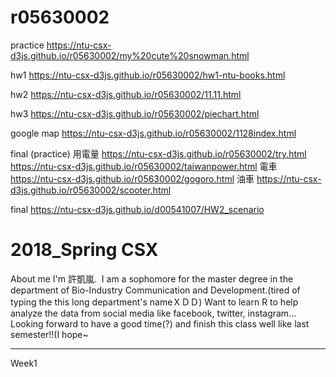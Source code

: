 # r05630002

practice https://ntu-csx-d3js.github.io/r05630002/my%20cute%20snowman.html

hw1 https://ntu-csx-d3js.github.io/r05630002/hw1-ntu-books.html

hw2 https://ntu-csx-d3js.github.io/r05630002/11.11.html

hw3 https://ntu-csx-d3js.github.io/r05630002/piechart.html

google map https://ntu-csx-d3js.github.io/r05630002/1128index.html

final (practice) 
用電量 
https://ntu-csx-d3js.github.io/r05630002/try.html
https://ntu-csx-d3js.github.io/r05630002/taiwanpower.html
電車
https://ntu-csx-d3js.github.io/r05630002/gogoro.html
油車
https://ntu-csx-d3js.github.io/r05630002/scooter.html

final 
https://ntu-csx-d3js.github.io/d00541007/HW2_scenario


# 2018_Spring CSX

About me
  I'm 許凱嵐.
  I am a sophomore for the master degree in the department of Bio-Industry Communication and Development.(tired of typing the   this long department's nameＸＤＤ)
  Want to learn R to help analyze the data from social media like facebook, twitter, instagram...
  Looking forward to have a good time(?) and finish this class well like last semester!!(I hope~ 
________________________________________________________________
Week1
